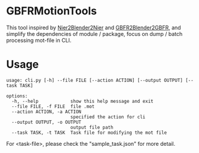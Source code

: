 # GBFRMotionTools

This tool inspired by [Nier2Blender2Nier](https://github.com/WoefulWolf/NieR2Blender2NieR) and [GBFR2Blender2GBFR](https://github.com/WistfulHopes/GBFR2Blender2GBFR),
and simplify the dependencies of module / package, focus on dump / batch processing mot-file in CLI.


# Usage

```
usage: cli.py [-h] --file FILE [--action ACTION] [--output OUTPUT] [--task TASK]

options:
  -h, --help            show this help message and exit
  --file FILE, -f FILE  file .mot
  --action ACTION, -a ACTION
                        specified the action for cli
  --output OUTPUT, -o OUTPUT
                        output file path
  --task TASK, -t TASK  Task file for modifying the mot file
```

For \<task-file\>, please check the "sample_task.json" for more detail. 